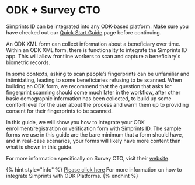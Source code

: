 # ODK + Survey CTO

Simprints ID can be integrated into any ODK-based platform. Make sure you have checked out our [Quick Start Guide](../../../installation/installation-quick-start-and-device-requirements/quick-start-guide.md) page before continuing.

An ODK XML form can collect information about a beneficiary over time. Within an ODK XML form, there is functionality to integrate the Simprints ID app. This will allow frontline workers to scan and capture a beneficiary's biometric records.

In some contexts, asking to scan people’s fingerprints can be unfamiliar and intimidating, leading to some beneficiaries refusing to be scanned. When building an ODK form, we recommend that the question that asks for fingerprint scanning should come much later in the workflow, after other basic demographic information has been collected, to build up some comfort level for the user about the process and warm them up to providing consent for their fingerprints to be scanned.

In this guide, we will show you how to integrate your ODK enrollment/registration or verification form with Simprints ID. The sample forms we use in this guide are the bare minimum that a form should have, and in real-case scenarios, your forms will likely have more content than what is shown in this guide.

For more information specifically on Survey CTO, visit their [website](https://www.surveycto.com/). &#x20;

{% hint style="info" %}
[Please click here](../../../development/simprints-for-developers/other-intergrations/odk-integrations-+-surveycto/) For more information on how to integrate Simprints with ODK Platforms.
{% endhint %}
